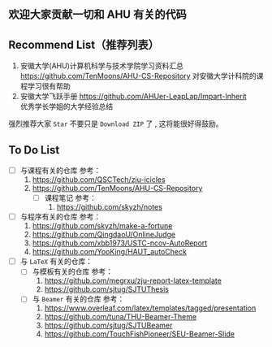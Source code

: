 ## 欢迎大家贡献一切和 AHU 有关的代码

## Recommend List（推荐列表）

1. 安徽大学(AHU)计算机科学与技术学院学习资料汇总 https://github.com/TenMoons/AHU-CS-Repository
  对安徽大学计科院的课程学习很有帮助
2. 安徽大学飞跃手册 https://github.com/AHUer-LeapLap/Impart-Inherit  
  优秀学长学姐的大学经验总结

强烈推荐大家 `Star` 不要只是 `Download ZIP` 了 , 这将能很好得鼓励。

## To Do List

- [ ] 与课程有关的仓库         参考：
  1. https://github.com/QSCTech/zju-icicles
  2. https://github.com/TenMoons/AHU-CS-Repository
     - [ ] 课程笔记 参考：
       1. https://github.com/skyzh/notes
- [ ] 与程序有关的仓库         参考：
  1. https://github.com/skyzh/make-a-fortune
  2. https://github.com/QingdaoU/OnlineJudge
  3. https://github.com/xbb1973/USTC-ncov-AutoReport
  4. https://github.com/YooKing/HAUT_autoCheck
- [ ] 与 `LaTeX` 有关的仓库：
  - [ ] 与模板有关的仓库        参考：
    1. https://github.com/megrxu/zju-report-latex-template
    2. https://github.com/sjtug/SJTUThesis
  - [ ] 与 `Beamer` 有关的仓库 参考：
    1. https://www.overleaf.com/latex/templates/tagged/presentation
    2. https://github.com/tuna/THU-Beamer-Theme
    3. https://github.com/sjtug/SJTUBeamer
    4. https://github.com/TouchFishPioneer/SEU-Beamer-Slide
